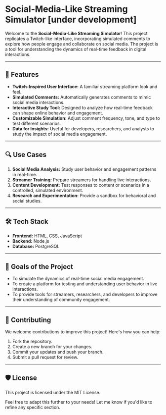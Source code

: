 # Social-Media-Like Streaming Simulator [under development]

Welcome to the **Social-Media-Like Streaming Simulator**! This project replicates a Twitch-like interface, incorporating simulated comments to explore how people engage and collaborate on social media. The project is a tool for understanding the dynamics of real-time feedback in digital interactions.  

---

## 🚀 Features  

- **Twitch-Inspired User Interface:** A familiar streaming platform look and feel.  
- **Simulated Comments:** Automatically generates comments to mimic social media interactions.  
- **Interactive Study Tool:** Designed to analyze how real-time feedback can shape online behavior and engagement.  
- **Customizable Simulation:** Adjust comment frequency, tone, and type to test different scenarios.  
- **Data for Insights:** Useful for developers, researchers, and analysts to study the impact of social media engagement.  

---

## 🔍 Use Cases  

1. **Social Media Analysis:** Study user behavior and engagement patterns in real-time.  
2. **Streamer Training:** Prepare streamers for handling live interactions.  
3. **Content Development:** Test responses to content or scenarios in a controlled, simulated environment.  
4. **Research and Experimentation:** Provide a sandbox for behavioral and social studies.  

---

## 🛠️ Tech Stack  

- **Frontend:** HTML, CSS, JavaScript  
- **Backend:** Node.js 
- **Database:** PostgreSQL    

---  
## 🎯 Goals of the Project  

- To simulate the dynamics of real-time social media engagement.  
- To create a platform for testing and understanding user behavior in live interactions.  
- To provide tools for streamers, researchers, and developers to improve their understanding of community engagement.  

---

## 🤝 Contributing  

We welcome contributions to improve this project! Here's how you can help:  
1. Fork the repository.  
2. Create a new branch for your changes.  
3. Commit your updates and push your branch.  
4. Submit a pull request for review.  

---

## 🛡️ License  

This project is licensed under the MIT License.  

Feel free to adapt this further to your needs! Let me know if you'd like to refine any specific section.
